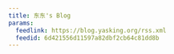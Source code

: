 ```yaml
---
title: 东东's Blog
params:
  feedlink: https://blog.yasking.org/rss.xml
  feedid: 6d421556d11597a82dbf2cb64c81dd8b
---
```

